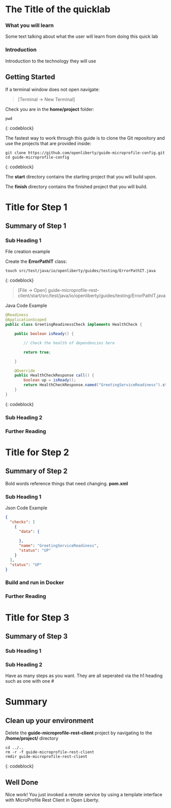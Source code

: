 # The Title of the quicklab

### What you will learn

Some text talking about what the user will learn from doing this quick lab

### Introduction

Introduction to the technology they will use

## Getting Started

If a terminal window does not open navigate:

>[Terminal -> New Terminal]

Check you are in the **home/project** folder:

```
pwd
```
{: codeblock}

The fastest way to work through this guide is to clone the Git repository and use the projects that are provided inside:

```
git clone https://github.com/openliberty/guide-microprofile-config.git
cd guide-microprofile-config
```
{: codeblock}

The **start** directory contains the starting project that you will build upon. 

The **finish** directory contains the finished project that you will build. 

# Title for Step 1

## Summary of Step 1

### Sub Heading 1

File creation example

Create the **ErrorPathIT** class:

```
touch src/test/java/io/openliberty/guides/testing/ErrorPathIT.java
```
{: codeblock}

> [File -> Open] guide-microprofile-rest-client/start/src/test/java/io/openliberty/guides/testing/ErrorPathIT.java

Java Code Example
```Java
@Readiness
@ApplicationScoped
public class GreetingReadinessCheck implements HealthCheck {

    public boolean isReady() {

        // Check the health of dependencies here

        return true;

    }

    @Override
    public HealthCheckResponse call() {
        boolean up = isReady();
        return HealthCheckResponse.named("GreetingServiceReadiness").state(up).build();
    }
}
```
{: codeblock}

### Sub Heading 2

### Further Reading


# Title for Step 2

## Summary of Step 2

Bold words reference things that need changing.
**pom.xml**

### Sub Heading 1
Json Code Example
```JSON
{
  "checks": [
    {
      "data": {
        
      },
      "name": "GreetingServiceReadiness",
      "status": "UP"
    }
  ],
  "status": "UP"
}
```

### Build and run in Docker

### Further Reading


# Title for Step 3

## Summary of Step 3

### Sub Heading 1

### Sub Heading 2
Have as many steps as you want. They are all seperated via the h1 heading such as one with one #

# Summary

## Clean up your environment

Delete the **guide-microprofile-rest-client** project by navigating to the **/home/project/** directory

```
cd ../..
rm -r -f guide-microprofile-rest-client
rmdir guide-microprofile-rest-client
```
{: codeblock}

## Well Done

Nice work! You just invoked a remote service by using a template interface with MicroProfile Rest Client in Open Liberty.
